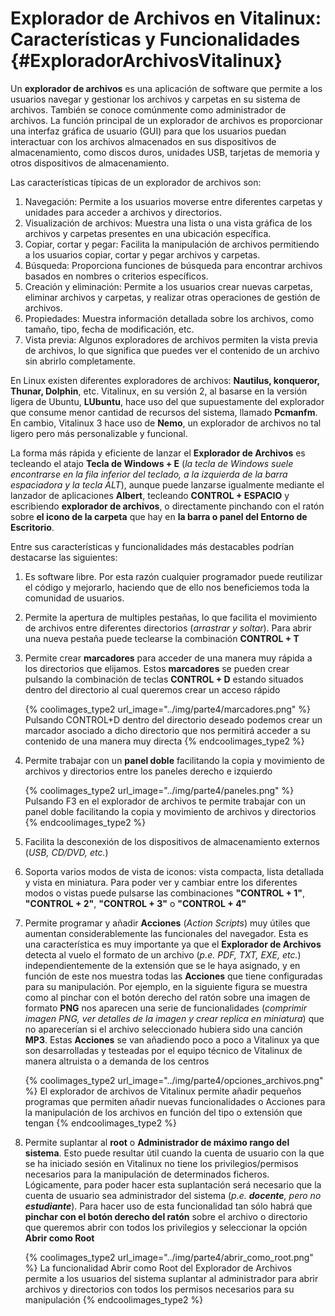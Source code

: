 # Explorador de Archivos en Vitalinux: Características y Funcionalidades {#ExploradorArchivosVitalinux}

Un **explorador de archivos** es una aplicación de software que permite a los usuarios navegar y gestionar los archivos y carpetas en su sistema de archivos. También se conoce comúnmente como administrador de archivos. La función principal de un explorador de archivos es proporcionar una interfaz gráfica de usuario (GUI) para que los usuarios puedan interactuar con los archivos almacenados en sus dispositivos de almacenamiento, como discos duros, unidades USB, tarjetas de memoria y otros dispositivos de almacenamiento.

Las características típicas de un explorador de archivos son:

1. Navegación: Permite a los usuarios moverse entre diferentes carpetas y unidades para acceder a archivos y directorios.
1. Visualización de archivos: Muestra una lista o una vista gráfica de los archivos y carpetas presentes en una ubicación específica.
1. Copiar, cortar y pegar: Facilita la manipulación de archivos permitiendo a los usuarios copiar, cortar y pegar archivos y carpetas.
1. Búsqueda: Proporciona funciones de búsqueda para encontrar archivos basados en nombres o criterios específicos.
1. Creación y eliminación: Permite a los usuarios crear nuevas carpetas, eliminar archivos y carpetas, y realizar otras operaciones de gestión de archivos.
1. Propiedades: Muestra información detallada sobre los archivos, como tamaño, tipo, fecha de modificación, etc.
1. Vista previa: Algunos exploradores de archivos permiten la vista previa de archivos, lo que significa que puedes ver el contenido de un archivo sin abrirlo completamente.

En Linux existen diferentes exploradores de archivos: **Nautilus, konqueror, Thunar, Dolphin**, etc. Vitalinux, en su versión 2, al basarse en la versión ligera de Ubuntu, **LUbuntu**, hace uso del que supuestamente del explorador que consume menor cantidad de recursos del sistema, llamado **Pcmanfm**. En cambio, Vitalinux 3 hace uso de **Nemo**, un explorador de archivos no tal ligero pero más personalizable y funcional.

La forma más rápida y eficiente de lanzar el **Explorador de Archivos** es tecleando el atajo **Tecla de Windows + E** (*la tecla de Windows suele encontrarse en la fila inferior del teclado, a la izquierda de la barra espaciadora y la tecla ALT*), aunque puede lanzarse igualmente mediante el lanzador de aplicaciones **Albert**, tecleando **CONTROL + ESPACIO** y escribiendo **explorador de archivos**, o directamente pinchando con el ratón sobre **el icono de la carpeta** que hay en **la barra o panel del Entorno de Escritorio**.

Entre sus características y funcionalidades más destacables podrían destacarse las siguientes:

1. Es software libre. Por esta razón cualquier programador puede reutilizar el código y mejorarlo, haciendo que de ello nos beneficiemos toda la comunidad de usuarios.
1. Permite la apertura de multiples pestañas, lo que facilita el movimiento de archivos entre diferentes directorios (*arrastrar y soltar*).  Para abrir una nueva pestaña puede teclearse la combinación **CONTROL + T**
1. Permite crear **marcadores** para acceder de una manera muy rápida a los directorios que elijamos.  Estos **marcadores** se pueden crear pulsando la combinación de teclas **CONTROL + D** estando situados dentro del directorio al cual queremos crear un acceso rápido

    {% coolimages_type2 url_image="../img/parte4/marcadores.png" %}
    Pulsando CONTROL+D dentro del directorio deseado podemos crear un marcador asociado a dicho directorio que nos permitirá acceder a su contenido de una manera muy directa
    {% endcoolimages_type2 %}

1. Permite trabajar con un **panel doble** facilitando la copia y movimiento de archivos y directorios entre los paneles derecho e izquierdo

    {% coolimages_type2 url_image="../img/parte4/paneles.png" %}
    Pulsando F3 en el explorador de archivos te permite trabajar con un panel doble facilitando la copia y movimiento de archivos y directorios
    {% endcoolimages_type2 %}

1. Facilita la desconexión de los dispositivos de almacenamiento externos (*USB, CD/DVD, etc.*)
1. Soporta varios modos de vista de iconos: vista compacta, lista detallada y vista en miniatura. Para poder ver y cambiar entre los diferentes modos o vistas puede pulsarse las combinaciones **"CONTROL + 1"**, **"CONTROL + 2"**, **"CONTROL + 3"** o **"CONTROL + 4"**
1. Permite programar y añadir **Acciones** (*Action Scripts*) muy útiles que aumentan considerablemente las funcionales del navegador.  Esta es una característica es muy importante ya que el **Explorador de Archivos** detecta al vuelo el formato de un archivo (*p.e. PDF, TXT, EXE, etc.*) independientemente de la extensión que se le haya asignado, y en función de este nos muestra todas las **Acciones** que tiene configuradas para su manipulación.  Por ejemplo, en la siguiente figura se muestra como al pinchar con el botón derecho del ratón sobre una imagen de formato **PNG** nos aparecen una serie de funcionalidades (*comprimir imagen PNG, ver detalles de la imagen y crear replica en miniatura*) que no aparecerían si el archivo seleccionado hubiera sido una canción **MP3**. Estas **Acciones** se van añadiendo poco a poco a Vitalinux ya que son desarrolladas y testeadas por el equipo técnico de Vitalinux de manera altruista o a demanda de los centros

    {% coolimages_type2 url_image="../img/parte4/opciones_archivos.png" %}
    El explorador de archivos de Vitalinux permite añadir pequeños programas que permiten añadir nuevas funcionalidades o Acciones para la manipulación de los archivos en función del tipo o extensión que tengan
    {% endcoolimages_type2 %}

1. Permite suplantar al **root** o **Administrador de máximo rango del sistema**.  Esto puede resultar útil cuando la cuenta de usuario con la que se ha iniciado sesión en Vitalinux no tiene los privilegios/permisos necesarios para la manipulación de determinados ficheros.  Lógicamente, para poder hacer esta suplantación será necesario que la cuenta de usuario sea administrador del sistema (*p.e. **docente**, pero no **estudiante***).  Para hacer uso de esta funcionalidad tan sólo habrá que **pinchar con el botón derecho del ratón** sobre el archivo o directorio que queremos abrir con todos los privilegios y seleccionar la opción **Abrir como Root**

    {% coolimages_type2 url_image="../img/parte4/abrir_como_root.png" %}
    La funcionalidad Abrir como Root del Explorador de Archivos permite a los usuarios del sistema suplantar al administrador para abrir archivos y directorios con todos los permisos necesarios para su manipulación
    {% endcoolimages_type2 %}

